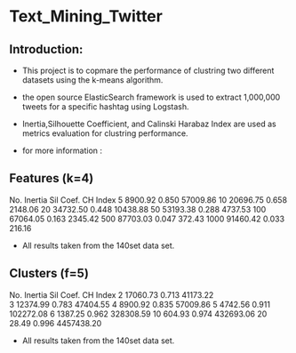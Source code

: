 # Text_Mining_Twitter
## Introduction:
- This project is to copmare the performance of clustring two different datasets using the k-means algorithm.
- the open source ElasticSearch framework is used to extract 1,000,000 tweets for a specific hashtag using Logstash.
- Inertia,Silhouette Coefficient, and Calinski Harabaz Index are used as metrics evaluation for clustring performance.

- for more information : 


## Features (k=4)
No.     Inertia     Sil Coef.      CH Index
5        8900.92    0.850          57009.86
10      20696.75    0.658           2148.06
20      34732.50    0.448          10438.88
50      53193.38    0.288           4737.53
100     67064.05    0.163           2345.42
500     87703.03    0.047            372.43
1000    91460.42    0.033            216.16

* All results taken from the 140set data set.

## Clusters (f=5)
No.     Inertia     Sil Coef.      CH Index
2       17060.73    0.713          41173.22    
3       12374.99    0.783          47404.55
4       8900.92     0.835          57009.86
5       4742.56     0.911         102272.08
6       1387.25     0.962         328308.59
10       604.93     0.974         432693.06
20        28.49     0.996        4457438.20

* All results taken from the 140set data set.
